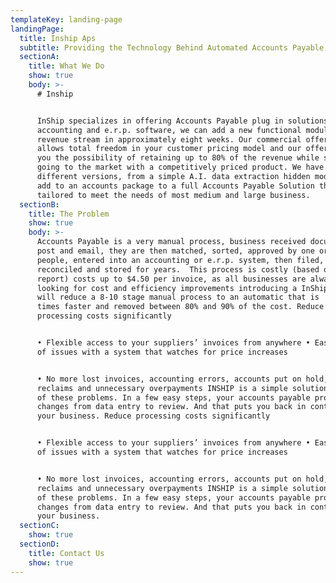```yaml
---
templateKey: landing-page
landingPage:
  title: Inship Aps
  subtitle: Providing the Technology Behind Automated Accounts Payable Processes
  sectionA:
    title: What We Do
    show: true
    body: >-
      # Inship


      InShip specializes in offering Accounts Payable plug in solutions for
      accounting and e.r.p. software, we can add a new functional module and
      revenue stream in approximately eight weeks. Our commercial offering
      allows total freedom in your customer pricing model and our offering gives
      you the possibility of retaining up to 80% of the revenue while still
      going to the market with a competitively priced product. We have 3
      different versions, from a simple A.I. data extraction hidden module to
      add to an accounts package to a full Accounts Payable Solution that can be
      tailored to meet the needs of most medium and large business.
  sectionB:
    title: The Problem
    show: true
    body: >-
      Accounts Payable is a very manual process, business received documents by
      post and email, they are then matched, sorted, approved by one or many
      people, entered into an accounting or e.r.p. system, then filed,
      reconciled and stored for years.  This process is costly (based on  pwc
      report) costs up to $4.50 per invoice, as all businesses are always
      looking for cost and efficiency improvements introducing a InShip process
      will reduce a 8-10 stage manual process to an automatic that is  up to 9
      times faster and removed between 80% and 90% of the cost. Reduce
      processing costs significantly 


      • Flexible access to your suppliers’ invoices from anywhere • Easy control
      of issues with a system that watches for price increases 


      • No more lost invoices, accounting errors, accounts put on hold, lost VAT
      reclaims and unnecessary overpayments INSHIP is a simple solution to all
      of these problems. In a few easy steps, your accounts payable process
      changes from data entry to review. And that puts you back in control of
      your business. Reduce processing costs significantly 


      • Flexible access to your suppliers’ invoices from anywhere • Easy control
      of issues with a system that watches for price increases 


      • No more lost invoices, accounting errors, accounts put on hold, lost VAT
      reclaims and unnecessary overpayments INSHIP is a simple solution to all
      of these problems. In a few easy steps, your accounts payable process
      changes from data entry to review. And that puts you back in control of
      your business.
  sectionC:
    show: true
  sectionD:
    title: Contact Us
    show: true
---
```

